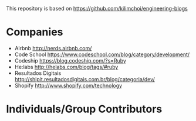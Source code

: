 This repository is based on https://github.com/kilimchoi/engineering-blogs

# Companies

* Airbnb http://nerds.airbnb.com/
* Code School https://www.codeschool.com/blog/category/development/
* Codeship https://blog.codeship.com/?s=Ruby
* He:labs http://helabs.com/blog/tags/#ruby
* Resultados Digitais http://shipit.resultadosdigitais.com.br/blog/categoria/dev/
* Shopify http://www.shopify.com/technology

# Individuals/Group Contributors
